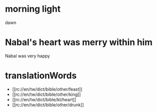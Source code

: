 # morning light

dawn

# Nabal's heart was merry within him

Nabal was very happy

# translationWords

* [[rc://en/tw/dict/bible/other/feast]]
* [[rc://en/tw/dict/bible/other/king]]
* [[rc://en/tw/dict/bible/kt/heart]]
* [[rc://en/tw/dict/bible/other/drunk]]